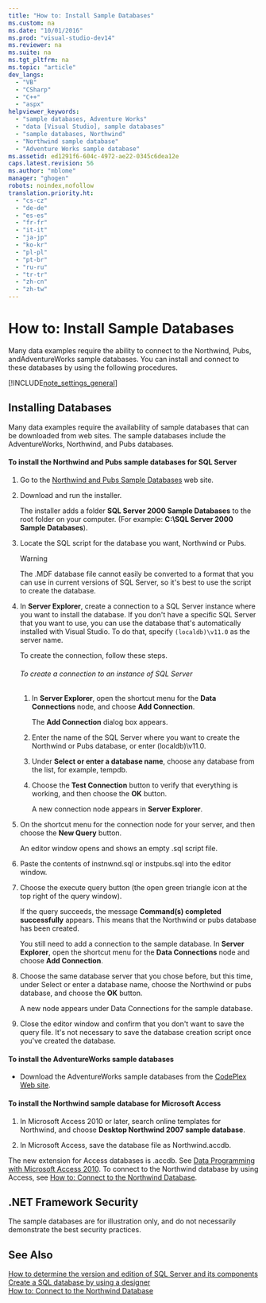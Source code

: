 ```yaml
---
title: "How to: Install Sample Databases"
ms.custom: na
ms.date: "10/01/2016"
ms.prod: "visual-studio-dev14"
ms.reviewer: na
ms.suite: na
ms.tgt_pltfrm: na
ms.topic: "article"
dev_langs: 
  - "VB"
  - "CSharp"
  - "C++"
  - "aspx"
helpviewer_keywords: 
  - "sample databases, Adventure Works"
  - "data [Visual Studio], sample databases"
  - "sample databases, Northwind"
  - "Northwind sample database"
  - "Adventure Works sample database"
ms.assetid: ed1291f6-604c-4972-ae22-0345c6dea12e
caps.latest.revision: 56
ms.author: "mblome"
manager: "ghogen"
robots: noindex,nofollow
translation.priority.ht: 
  - "cs-cz"
  - "de-de"
  - "es-es"
  - "fr-fr"
  - "it-it"
  - "ja-jp"
  - "ko-kr"
  - "pl-pl"
  - "pt-br"
  - "ru-ru"
  - "tr-tr"
  - "zh-cn"
  - "zh-tw"
---
```

# How to: Install Sample Databases
Many data examples require the ability to connect to the Northwind, Pubs, andAdventureWorks sample databases. You can install and connect to these databases by using the following procedures.  
  
 [!INCLUDE[note_settings_general](../VS_debugger/includes/note_settings_general_md.md)]  
  
## Installing Databases  
 Many data examples require the availability of sample databases that can be downloaded from web sites. The sample databases include the AdventureWorks, Northwind, and Pubs databases.  
  
#### To install the Northwind and Pubs sample databases for SQL Server  
  
1.  Go to the [Northwind and Pubs Sample Databases](http://go.microsoft.com/fwlink?linkid=64296) web site.  
  
2.  Download and run the installer.  
  
     The installer adds a folder **SQL Server 2000 Sample Databases** to the root folder on your computer. (For example: **C:\SQL Server 2000 Sample Databases**).  
  
3.  Locate the SQL script for the database you want, Northwind or Pubs.  
  
    > [!WARNING]
    >  The .MDF database file cannot easily be converted to a format that you can use in current versions of SQL Server, so it's best to use the script to create the database.  
  
4.  In **Server Explorer**, create a connection to a SQL Server instance where you want to install the database. If you don't have a specific SQL Server that you want to use, you can use the database that's automatically installed with Visual Studio. To do that, specify `(localdb)\v11.0` as the server name.  
  
     To create the connection, follow these steps.  
  
    ###### To create a connection to an instance of SQL Server  
  
    1.  In **Server Explorer**, open the shortcut menu for the **Data Connections** node, and choose **Add Connection**.  
  
         The **Add Connection** dialog box appears.  
  
    2.  Enter the name of the SQL Server where you want to create the Northwind or Pubs database, or enter (localdb)\v11.0.  
  
    3.  Under **Select or enter a database name**, choose any database from the list, for example, tempdb.  
  
    4.  Choose the **Test Connection** button to verify that everything is working, and then choose the **OK** button.  
  
         A new connection node appears in **Server Explorer**.  
  
5.  On the shortcut menu for the connection node for your server, and then choose the **New Query** button.  
  
     An editor window opens and shows an empty .sql script file.  
  
6.  Paste the contents of instnwnd.sql or instpubs.sql into the editor window.  
  
7.  Choose the execute query button (the open green triangle icon at the top right of the query window).  
  
     If the query succeeds, the message **Command(s) completed successfully** appears. This means that the Northwind or pubs database has been created.  
  
     You still need to add a connection to the sample database. In **Server Explorer**, open the shortcut menu for the **Data Connections** node and choose **Add Connection**.  
  
8.  Choose the same database server that you chose before, but this time, under Select or enter a database name, choose the Northwind or pubs database, and choose the **OK** button.  
  
     A new node appears under Data Connections for the sample database.  
  
9. Close the editor window and confirm that you don't want to save the query file. It's not necessary to save the database creation script once you've created the database.  
  
#### To install the AdventureWorks sample databases  
  
-   Download the AdventureWorks sample databases from the [CodePlex Web site](http://go.microsoft.com/fwlink/?linkid=87843).  
  
#### To install the Northwind sample database for Microsoft Access  
  
1.  In Microsoft Access 2010 or later, search online templates for Northwind, and choose **Desktop Northwind 2007 sample database**.  
  
2.  In Microsoft Access, save the database file as Northwind.accdb.  
  
 The new extension for Access databases is .accdb. See [Data Programming with Microsoft Access 2010](http://msdn.microsoft.com/library/office/ff965871.aspx). To connect to the Northwind database by using Access, see [How to: Connect to the Northwind Database](../VS_raddata/how-to--connect-to-the-northwind-database.md).  
  
## .NET Framework Security  
 The sample databases are for illustration only, and do not necessarily demonstrate the best security practices.  
  
## See Also  
 [How to determine the version and edition of SQL Server and its components](http://support.microsoft.com/kb/321185)   
 [Create a SQL database by using a designer](../VS_raddata/create-a-sql-database-by-using-a-designer.md)   
 [How to: Connect to the Northwind Database](../VS_raddata/how-to--connect-to-the-northwind-database.md)